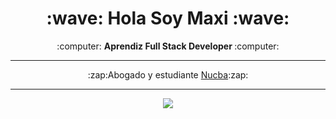 
<!--
**MaxSayes/MaxSayes** is a ✨ _special_ ✨ repository because its `README.md` (this file) appears on your GitHub profile.

Here are some ideas to get you started:

- 🔭 I’m currently studing Developer Full Stack
- 🌱 I’m currently learning ...
- 👯 I’m looking to collaborate on ...
- 🤔 I’m looking for help with ...
- 💬 Ask me about ...
- 📫 How to reach me: ...
- 😄 Pronouns: ...
- ⚡ Fun fact: ...
-->
<h1 align="center"><b>:wave: Hola Soy Maxi :wave:</b></h1>
<p align="center">:computer: <b>Aprendiz Full Stack Developer </b> :computer:</p>
<hr>
<p align="center">
:zap:Abogado y estudiante <a href="https://github.com/nucba">Nucba</a>:zap:
</p>
<hr>
<p align="center"><img src="https://github-readme-stats.vercel.app/api?username=MaxSayes&&show_icons=true&title_color=00fa9a&icon_color=00c87b&text_color=00fa9a&bg_color=191919&count_private=true"></p> 
  
